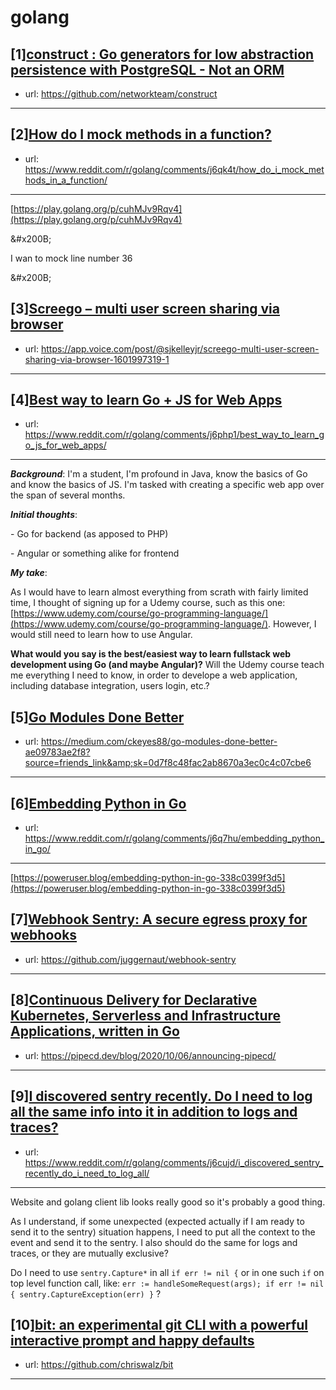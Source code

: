 # golang
## [1][construct : Go generators for low abstraction persistence with PostgreSQL - Not an ORM](https://www.reddit.com/r/golang/comments/j6mt1u/construct_go_generators_for_low_abstraction/)
- url: https://github.com/networkteam/construct
---

## [2][How do I mock methods in a function?](https://www.reddit.com/r/golang/comments/j6qk4t/how_do_i_mock_methods_in_a_function/)
- url: https://www.reddit.com/r/golang/comments/j6qk4t/how_do_i_mock_methods_in_a_function/
---
[https://play.golang.org/p/cuhMJv9Rqv4](https://play.golang.org/p/cuhMJv9Rqv4)

&amp;#x200B;

I wan to mock line number 36

&amp;#x200B;
## [3][Screego – multi user screen sharing via browser](https://www.reddit.com/r/golang/comments/j66vq2/screego_multi_user_screen_sharing_via_browser/)
- url: https://app.voice.com/post/@sjkelleyjr/screego-multi-user-screen-sharing-via-browser-1601997319-1
---

## [4][Best way to learn Go + JS for Web Apps](https://www.reddit.com/r/golang/comments/j6php1/best_way_to_learn_go_js_for_web_apps/)
- url: https://www.reddit.com/r/golang/comments/j6php1/best_way_to_learn_go_js_for_web_apps/
---
***Background***: I'm a student, I'm profound in Java, know the basics of Go and know the basics of JS. I'm tasked with creating a specific web app over the span of several months. 

***Initial thoughts***:

\- Go for backend (as apposed to PHP)

\- Angular or something alike for frontend

***My take***: 

As I would have to learn almost everything from scrath with fairly limited time, I thought of signing up for a Udemy course, such as this one: [https://www.udemy.com/course/go-programming-language/](https://www.udemy.com/course/go-programming-language/). However, I would still need to learn how to use Angular.

**What would you say is the best/easiest way to learn fullstack web development using Go (and maybe Angular)?** Will the Udemy course teach me everything I need to know, in order to develope a web application, including database integration, users login, etc.?
## [5][Go Modules Done Better](https://www.reddit.com/r/golang/comments/j6n0xp/go_modules_done_better/)
- url: https://medium.com/ckeyes88/go-modules-done-better-ae09783ae2f8?source=friends_link&amp;sk=0d7f8c48fac2ab8670a3ec0c4c07cbe6
---

## [6][Embedding Python in Go](https://www.reddit.com/r/golang/comments/j6q7hu/embedding_python_in_go/)
- url: https://www.reddit.com/r/golang/comments/j6q7hu/embedding_python_in_go/
---
[https://poweruser.blog/embedding-python-in-go-338c0399f3d5](https://poweruser.blog/embedding-python-in-go-338c0399f3d5)
## [7][Webhook Sentry: A secure egress proxy for webhooks](https://www.reddit.com/r/golang/comments/j6aibs/webhook_sentry_a_secure_egress_proxy_for_webhooks/)
- url: https://github.com/juggernaut/webhook-sentry
---

## [8][Continuous Delivery for Declarative Kubernetes, Serverless and Infrastructure Applications, written in Go](https://www.reddit.com/r/golang/comments/j65nqg/continuous_delivery_for_declarative_kubernetes/)
- url: https://pipecd.dev/blog/2020/10/06/announcing-pipecd/
---

## [9][I discovered sentry recently. Do I need to log all the same info into it in addition to logs and traces?](https://www.reddit.com/r/golang/comments/j6cujd/i_discovered_sentry_recently_do_i_need_to_log_all/)
- url: https://www.reddit.com/r/golang/comments/j6cujd/i_discovered_sentry_recently_do_i_need_to_log_all/
---
Website and golang client lib looks really good so it's probably a good thing.

As I understand, if some unexpected (expected actually if I am ready to send it to the sentry) situation happens, I need to put all the context to the event and send it to the sentry. I also should do the same for logs and traces, or they are mutually exclusive?

Do I need to use `sentry.Capture*` in all `if err != nil {` or in one such `if` on top level function call, like: `err := handleSomeRequest(args); if err != nil { sentry.CaptureException(err) }` ?
## [10][bit: an experimental git CLI with a powerful interactive prompt and happy defaults](https://www.reddit.com/r/golang/comments/j5wggn/bit_an_experimental_git_cli_with_a_powerful/)
- url: https://github.com/chriswalz/bit
---

